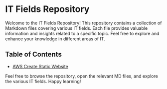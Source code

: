 # IT Fields Repository

Welcome to the IT Fields Repository! This repository contains a collection of Markdown files covering various IT fields. Each file provides valuable information and insights related to a specific topic. Feel free to explore and enhance your knowledge in different areas of IT.

## Table of Contents

<!-- Update the following list with the titles and descriptions of your MD files -->

- [AWS Create Static Website](AWSCreateStaticWebSite.md)

Feel free to browse the repository, open the relevant MD files, and explore the various IT fields. Happy learning!
